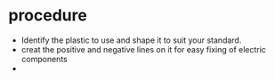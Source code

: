 # procedure 
- Identify the plastic to use and shape it to suit your standard.
- creat the positive and negative lines on it for easy fixing of electric components
- 
